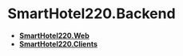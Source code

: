 # SmartHotel220.Backend

- **[SmartHotel220.Web](https://github.com/AlexeyBuryanov/SmartHotel220.Web)**
- **[SmartHotel220.Clients](https://github.com/AlexeyBuryanov/SmartHotel220.Clients)**
